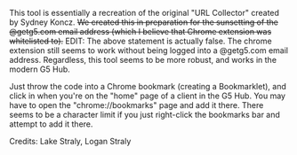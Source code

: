 This tool is essentially a recreation of the original "URL Collector" created by Sydney Koncz.
~~We created this in preparation for the sunsetting of the @getg5.com email address (which I believe that Chrome extension was whitelisted to).~~
EDIT: The above statement is actually false. The chrome extension still seems to work without being logged into a @getg5.com email address. Regardless, this tool seems to be more robust, and works in the modern G5 Hub.

Just throw the code into a Chrome bookmark (creating a Bookmarklet), and click in when you're on the "home" page of a client in the G5 Hub.
You may have to open the "chrome://bookmarks" page and add it there. There seems to be a character limit if you just right-click the bookmarks bar and attempt to add it there.

Credits:
Lake Straly,
Logan Straly
